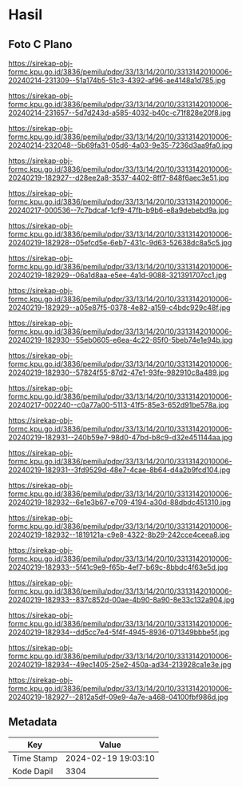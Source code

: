 # Hasil

## Foto C Plano

https://sirekap-obj-formc.kpu.go.id/3836/pemilu/pdpr/33/13/14/20/10/3313142010006-20240214-231309--51a174b5-51c3-4392-af96-ae4148a1d785.jpg

https://sirekap-obj-formc.kpu.go.id/3836/pemilu/pdpr/33/13/14/20/10/3313142010006-20240214-231657--5d7d243d-a585-4032-b40c-c71f828e20f8.jpg

https://sirekap-obj-formc.kpu.go.id/3836/pemilu/pdpr/33/13/14/20/10/3313142010006-20240214-232048--5b69fa31-05d6-4a03-9e35-7236d3aa9fa0.jpg

https://sirekap-obj-formc.kpu.go.id/3836/pemilu/pdpr/33/13/14/20/10/3313142010006-20240219-182927--d28ee2a8-3537-4402-8ff7-848f6aec3e51.jpg

https://sirekap-obj-formc.kpu.go.id/3836/pemilu/pdpr/33/13/14/20/10/3313142010006-20240217-000536--7c7bdcaf-1cf9-47fb-b9b6-e8a9debebd9a.jpg

https://sirekap-obj-formc.kpu.go.id/3836/pemilu/pdpr/33/13/14/20/10/3313142010006-20240219-182928--05efcd5e-6eb7-431c-9d63-52638dc8a5c5.jpg

https://sirekap-obj-formc.kpu.go.id/3836/pemilu/pdpr/33/13/14/20/10/3313142010006-20240219-182929--06a1d8aa-e5ee-4a1d-9088-321391707cc1.jpg

https://sirekap-obj-formc.kpu.go.id/3836/pemilu/pdpr/33/13/14/20/10/3313142010006-20240219-182929--a05e87f5-0378-4e82-a159-c4bdc929c48f.jpg

https://sirekap-obj-formc.kpu.go.id/3836/pemilu/pdpr/33/13/14/20/10/3313142010006-20240219-182930--55eb0605-e6ea-4c22-85f0-5beb74e1e94b.jpg

https://sirekap-obj-formc.kpu.go.id/3836/pemilu/pdpr/33/13/14/20/10/3313142010006-20240219-182930--57824f55-87d2-47e1-93fe-982910c8a489.jpg

https://sirekap-obj-formc.kpu.go.id/3836/pemilu/pdpr/33/13/14/20/10/3313142010006-20240217-002240--c0a77a00-5113-41f5-85e3-652d91be578a.jpg

https://sirekap-obj-formc.kpu.go.id/3836/pemilu/pdpr/33/13/14/20/10/3313142010006-20240219-182931--240b59e7-98d0-47bd-b8c9-d32e451144aa.jpg

https://sirekap-obj-formc.kpu.go.id/3836/pemilu/pdpr/33/13/14/20/10/3313142010006-20240219-182931--3fd9529d-48e7-4cae-8b64-d4a2b9fcd104.jpg

https://sirekap-obj-formc.kpu.go.id/3836/pemilu/pdpr/33/13/14/20/10/3313142010006-20240219-182932--6e1e3b67-e709-4194-a30d-88dbdc451310.jpg

https://sirekap-obj-formc.kpu.go.id/3836/pemilu/pdpr/33/13/14/20/10/3313142010006-20240219-182932--1819121a-c9e8-4322-8b29-242cce4ceea8.jpg

https://sirekap-obj-formc.kpu.go.id/3836/pemilu/pdpr/33/13/14/20/10/3313142010006-20240219-182933--5f41c9e9-f65b-4ef7-b69c-8bbdc4f63e5d.jpg

https://sirekap-obj-formc.kpu.go.id/3836/pemilu/pdpr/33/13/14/20/10/3313142010006-20240219-182933--837c852d-00ae-4b90-8a90-8e33c132a904.jpg

https://sirekap-obj-formc.kpu.go.id/3836/pemilu/pdpr/33/13/14/20/10/3313142010006-20240219-182934--dd5cc7e4-5f4f-4945-8936-071349bbbe5f.jpg

https://sirekap-obj-formc.kpu.go.id/3836/pemilu/pdpr/33/13/14/20/10/3313142010006-20240219-182934--49ec1405-25e2-450a-ad34-213928ca1e3e.jpg

https://sirekap-obj-formc.kpu.go.id/3836/pemilu/pdpr/33/13/14/20/10/3313142010006-20240219-182927--2812a5df-09e9-4a7e-a468-04100fbf986d.jpg


## Metadata

| Key        | Value               |
| ---------- | ------------------- |
| Time Stamp | 2024-02-19 19:03:10 |
| Kode Dapil | 3304                |



